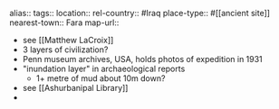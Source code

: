 alias::
tags::
location::
rel-country:: #Iraq
place-type:: #[[ancient site]]
nearest-town:: Fara
map-url::

- see [[Matthew LaCroix]]
- 3 layers of civilization?
- Penn museum archives, USA, holds photos of expedition in 1931
- "inundation layer" in archaeological reports
	- 1+ metre of mud about 10m down?
- see [[Ashurbanipal Library]]
-
